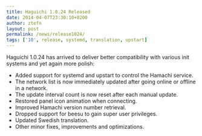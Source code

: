 ```yaml
---
title: Haguichi 1.0.24 Released
date: 2014-04-07T23:30:10+0200
author: ztefn
layout: post
permalink: /news/release1024/
tags: ['10', release, systemd, translation, upstart]
---
```

Haguichi 1.0.24 has arrived to deliver better compatibility with various init systems and yet again more polish:

  * Added support for systemd and upstart to control the Hamachi service.
  * The network list is now immediately updated after going online or offline in a network.
  * The update interval count is now reset after each manual update.
  * Restored panel icon animation when connecting.
  * Improved Hamachi version number retrieval.
  * Dropped support for beesu to gain super user privileges.
  * Updated Swedish translation.
  * Other minor fixes, improvements and optimizations.
